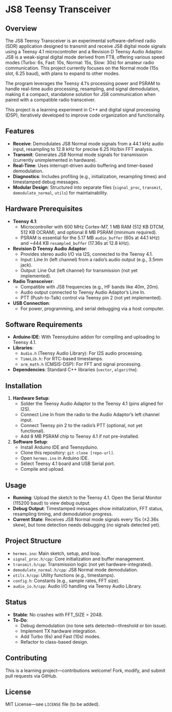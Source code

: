 # JS8 Teensy Transceiver

## Overview
The JS8 Teensy Transceiver is an experimental software-defined radio (SDR) application designed to transmit and receive JS8 digital mode signals using a Teensy 4.1 microcontroller and a Revision D Teensy Audio Adaptor. JS8 is a weak-signal digital mode derived from FT8, offering various speed modes (Turbo: 6s, Fast: 10s, Normal: 15s, Slow: 30s) for amateur radio communication. This project currently focuses on the Normal mode (15s slot, 6.25 baud), with plans to expand to other modes.

The program leverages the Teensy 4.1’s processing power and PSRAM to handle real-time audio processing, resampling, and signal demodulation, making it a compact, standalone solution for JS8 communication when paired with a compatible radio transceiver.

This project is a learning experiment in C++ and digital signal processing (DSP), iteratively developed to improve code organization and functionality.

## Features
- **Receive**: Demodulates JS8 Normal mode signals from a 44.1 kHz audio input, resampling to 12.8 kHz for precise 6.25 Hz/bin FFT analysis.
- **Transmit**: Generates JS8 Normal mode signals for transmission (currently unimplemented in hardware).
- **Real-Time**: Uses interrupt-driven audio buffering and timer-based demodulation.
- **Diagnostics**: Includes profiling (e.g., initialization, resampling times) and timestamped debug messages.
- **Modular Design**: Structured into separate files (`signal_proc`, `transmit`, `demodulate_normal`, `utils`) for maintainability.

## Hardware Prerequisites
- **Teensy 4.1**: 
  - Microcontroller with 600 MHz Cortex-M7, 1 MB RAM (512 KB DTCM, 512 KB OCRAM), and optional 8 MB PSRAM (minimum required).
  - PSRAM is essential for the 5.17 MB `audio_buffer` (60s at 44.1 kHz) and ~444 KB `resampled_buffer` (17.36s at 12.8 kHz).
- **Revision D Teensy Audio Adaptor**:
  - Provides stereo audio I/O via I2S, connected to the Teensy 4.1.
  - Input: Line In (left channel) from a radio’s audio output (e.g., 3.5mm jack).
  - Output: Line Out (left channel) for transmission (not yet implemented).
- **Radio Transceiver**:
  - Compatible with JS8 frequencies (e.g., HF bands like 40m, 20m).
  - Audio output connected to Teensy Audio Adaptor’s Line In.
  - PTT (Push-to-Talk) control via Teensy pin 2 (not yet implemented).
- **USB Connection**:
  - For power, programming, and serial debugging via a host computer.

## Software Requirements
- **Arduino IDE**: With Teensyduino addon for compiling and uploading to Teensy 4.1.
- **Libraries**:
  - `Audio.h` (Teensy Audio Library): For I2S audio processing.
  - `TimeLib.h`: For RTC-based timestamps.
  - `arm_math.h` (CMSIS-DSP): For FFT and signal processing.
- **Dependencies**: Standard C++ libraries (`vector`, `algorithm`).

## Installation
1. **Hardware Setup**:
   - Solder the Teensy Audio Adaptor to the Teensy 4.1 (pins aligned for I2S).
   - Connect Line In from the radio to the Audio Adaptor’s left channel input.
   - Connect Teensy pin 2 to the radio’s PTT (optional, not yet functional).
   - Add 8 MB PSRAM chip to Teensy 4.1 if not pre-installed.
2. **Software Setup**:
   - Install Arduino IDE and Teensyduino.
   - Clone this repository: `git clone [repo-url]`.
   - Open `hermes.ino` in Arduino IDE.
   - Select Teensy 4.1 board and USB Serial port.
   - Compile and upload.

## Usage
- **Running**: Upload the sketch to the Teensy 4.1. Open the Serial Monitor (115200 baud) to view debug output.
- **Debug Output**: Timestamped messages show initialization, FFT status, resampling timing, and demodulation progress.
- **Current State**: Receives JS8 Normal mode signals every 15s (±2.36s skew), but tone detection needs debugging (no signals detected yet).

## Project Structure
- `hermes.ino`: Main sketch, setup, and loop.
- `signal_proc.h/cpp`: Core initialization and buffer management.
- `transmit.h/cpp`: Transmission logic (not yet hardware-integrated).
- `demodulate_normal.h/cpp`: JS8 Normal mode demodulation.
- `utils.h/cpp`: Utility functions (e.g., timestamps).
- `config.h`: Constants (e.g., sample rates, FFT size).
- `audio_io.h/cpp`: Audio I/O handling via Teensy Audio Library.

## Status
- **Stable**: No crashes with FFT_SIZE = 2048.
- **To-Do**:
  - Debug demodulation (no tone sets detected—threshold or bin issue).
  - Implement TX hardware integration.
  - Add Turbo (6s) and Fast (10s) modes.
  - Refactor to class-based design.

## Contributing
This is a learning project—contributions welcome! Fork, modify, and submit pull requests via GitHub.

## License
MIT License—see `LICENSE` file (to be added).
